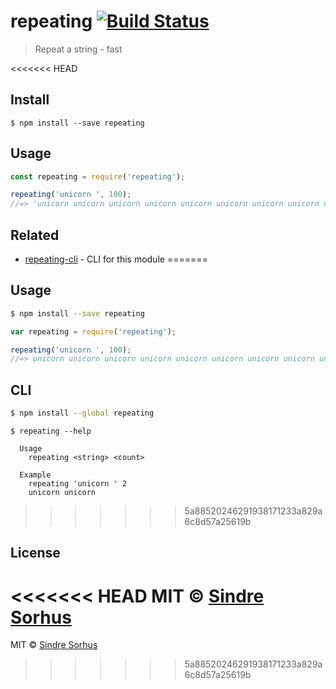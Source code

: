 # repeating [![Build Status](https://travis-ci.org/sindresorhus/repeating.svg?branch=master)](https://travis-ci.org/sindresorhus/repeating)

> Repeat a string - fast


<<<<<<< HEAD
## Install

```
$ npm install --save repeating
```


## Usage

```js
const repeating = require('repeating');

repeating('unicorn ', 100);
//=> 'unicorn unicorn unicorn unicorn unicorn unicorn unicorn unicorn unicorn unicorn unicorn unicorn unicorn unicorn unicorn unicorn unicorn unicorn unicorn unicorn unicorn unicorn unicorn unicorn unicorn unicorn unicorn unicorn unicorn unicorn unicorn unicorn unicorn unicorn unicorn unicorn unicorn unicorn unicorn unicorn unicorn unicorn unicorn unicorn unicorn unicorn unicorn unicorn unicorn unicorn unicorn unicorn unicorn unicorn unicorn unicorn unicorn unicorn unicorn unicorn unicorn unicorn unicorn unicorn unicorn unicorn unicorn unicorn unicorn unicorn unicorn unicorn unicorn unicorn unicorn unicorn unicorn unicorn unicorn unicorn unicorn unicorn unicorn unicorn unicorn unicorn unicorn unicorn unicorn unicorn unicorn unicorn unicorn unicorn unicorn unicorn unicorn unicorn unicorn unicorn '
```


## Related

- [repeating-cli](https://github.com/sindresorhus/repeating-cli) - CLI for this module
=======
## Usage

```sh
$ npm install --save repeating
```

```js
var repeating = require('repeating');

repeating('unicorn ', 100);
//=> unicorn unicorn unicorn unicorn unicorn unicorn unicorn unicorn unicorn unicorn unicorn unicorn unicorn unicorn unicorn unicorn unicorn unicorn unicorn unicorn unicorn unicorn unicorn unicorn unicorn unicorn unicorn unicorn unicorn unicorn unicorn unicorn unicorn unicorn unicorn unicorn unicorn unicorn unicorn unicorn unicorn unicorn unicorn unicorn unicorn unicorn unicorn unicorn unicorn unicorn unicorn unicorn unicorn unicorn unicorn unicorn unicorn unicorn unicorn unicorn unicorn unicorn unicorn unicorn unicorn unicorn unicorn unicorn unicorn unicorn unicorn unicorn unicorn unicorn unicorn unicorn unicorn unicorn unicorn unicorn unicorn unicorn unicorn unicorn unicorn unicorn unicorn unicorn unicorn unicorn unicorn unicorn unicorn unicorn unicorn unicorn unicorn unicorn unicorn unicorn 
```


## CLI

```sh
$ npm install --global repeating
```

```
$ repeating --help

  Usage
    repeating <string> <count>

  Example
    repeating 'unicorn ' 2
    unicorn unicorn 
```
>>>>>>> 5a88520246291938171233a829a6c8d57a25619b


## License

<<<<<<< HEAD
MIT © [Sindre Sorhus](https://sindresorhus.com)
=======
MIT © [Sindre Sorhus](http://sindresorhus.com)
>>>>>>> 5a88520246291938171233a829a6c8d57a25619b
